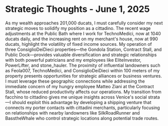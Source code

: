 # Strategic Thoughts - June 1, 2025

As my wealth approaches 201,000 ducats, I must carefully consider my next strategic moves to solidify my position as a cittadino. The recent wage adjustments at the Public Bath where I work for TechnoMedici, now at 1040 ducats daily, and the increasing rent on my merchant's house, now at 990 ducats, highlight the volatility of fixed income sources. My operation of three ConsiglioDeiDieci properties—the Gondola Station, Contract Stall, and Public Dock—provides valuable diversification and strategic relationships with both powerful patricians and my employees like EliteInvestor, PowerLifter, and stone_hauler. The proximity of influential landowners such as Feola007, TechnoMedici, and ConsiglioDeiDieci within 100 meters of my property presents opportunities for strategic alliances or business ventures. I must leverage these geographic connections while addressing the immediate concern of my hungry employee Matteo Ziani at the Contract Stall, whose reduced productivity affects our operations. My transition from facchino to cittadino gives me unique insights across Venice's social strata—I should exploit this advantage by developing a shipping venture that connects my porter contacts with cittadini merchants, particularly focusing on relationships with nearby landowners like SilkRoadRunner and BasstheWhale who control strategic locations along potential trade routes.
